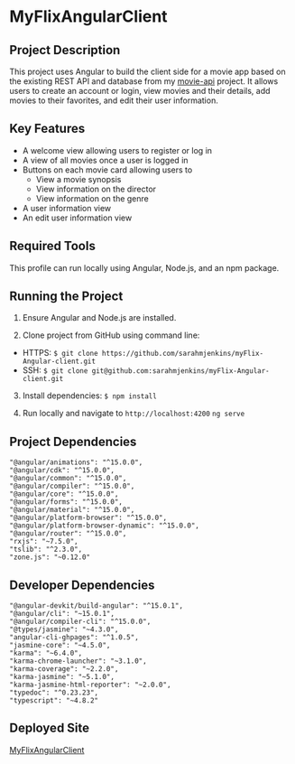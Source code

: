 # MyFlixAngularClient

## Project Description
This project uses Angular to build the client side for a movie app based on the existing REST API and database from my [movie-api](https://github.com/sarahmjenkins/movie_api) project. It allows users to create an account or login, view movies and their details, add movies to their favorites, and edit their user information.

## Key Features

- A welcome view allowing users to register or log in
- A view of all movies once a user is logged in
- Buttons on each movie card allowing users to
  - View a movie synopsis
  - View information on the director
  - View information on the genre
- A user information view
- An edit user information view

## Required Tools

This profile can run locally using Angular, Node.js, and an npm package.

## Running the Project

1. Ensure Angular and Node.js are installed.

2. Clone project from GitHub using command line:
  - HTTPS: `$ git clone https://github.com/sarahmjenkins/myFlix-Angular-client.git`
  - SSH: `$ git clone git@github.com:sarahmjenkins/myFlix-Angular-client.git`

3. Install dependencies:
  `$ npm install `

4. Run locally and navigate to `http://localhost:4200`
  `ng serve`

## Project Dependencies

    "@angular/animations": "^15.0.0",
    "@angular/cdk": "^15.0.0",
    "@angular/common": "^15.0.0",
    "@angular/compiler": "^15.0.0",
    "@angular/core": "^15.0.0",
    "@angular/forms": "^15.0.0",
    "@angular/material": "^15.0.0",
    "@angular/platform-browser": "^15.0.0",
    "@angular/platform-browser-dynamic": "^15.0.0",
    "@angular/router": "^15.0.0",
    "rxjs": "~7.5.0",
    "tslib": "^2.3.0",
    "zone.js": "~0.12.0"

## Developer Dependencies

    "@angular-devkit/build-angular": "^15.0.1",
    "@angular/cli": "~15.0.1",
    "@angular/compiler-cli": "^15.0.0",
    "@types/jasmine": "~4.3.0",
    "angular-cli-ghpages": "^1.0.5",
    "jasmine-core": "~4.5.0",
    "karma": "~6.4.0",
    "karma-chrome-launcher": "~3.1.0",
    "karma-coverage": "~2.2.0",
    "karma-jasmine": "~5.1.0",
    "karma-jasmine-html-reporter": "~2.0.0",
    "typedoc": "^0.23.23",
    "typescript": "~4.8.2"

## Deployed Site

[MyFlixAngularClient](https://sarahmjenkins.github.io/myFlix-Angular-client/welcome)